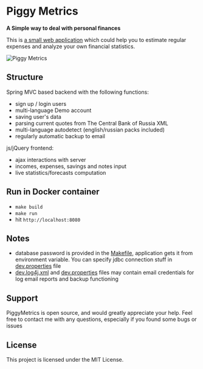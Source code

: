 # Piggy Metrics
**A Simple way to deal with personal finances**

This is [a small web application](http://my-piggymetrics.rhcloud.com) which could help you to estimate regular expenses and analyze your own financial statistics.

![Piggy Metrics](http://hsto.org/files/bc9/d77/26d/bc9d7726d68548ba96f6a680cdabdbd7.gif)

## Structure

Spring MVC based backend with the following functions:

- sign up / login users
- multi-language Demo account
- saving user's data
- parsing current quotes from The Central Bank of Russia XML
- multi-language autodetect (english/russian packs included)
- regularly automatic backup to email

js/jQuery frontend:

- ajax interactions with server
- incomes, expenses, savings and notes input
- live statistics/forecasts computation

## Run in Docker container
- `make build`
- `make run`
- hit `http://localhost:8080`

## Notes
- database password is provided in the [Makefile](Makefile), application gets it from environment variable. You can specify jdbc connection stuff in [dev.properties](/src/main/resources/config/dev.properties) file
- [dev.log4j.xml](/src/main/resources/config/dev.log4j.xml) and [dev.properties](/src/main/resources/config/dev.properties) files may contain email credentials for log email reports and backup functioning

## Support

PiggyMetrics is open source, and would greatly appreciate your help. Feel free to contact me with any questions, especially if you found some bugs or issues

## License

This project is licensed under the MIT License.